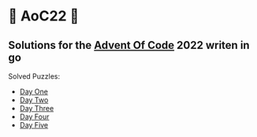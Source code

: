 # 🎄 AoC22 🎄
Solutions for the [Advent Of Code](https://adventofcode.com/) 2022 writen in go
---
Solved Puzzles:
- [Day One](https://adventofcode.com/2022/day/1)
- [Day Two](https://adventofcode.com/2022/day/2)
- [Day Three](https://adventofcode.com/2022/day/3)
- [Day Four](https://adventofcode.com/2022/day/4)
- [Day Five](https://adventofcode.com/2022/day/5)

